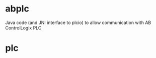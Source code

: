 # abplc
Java code (and JNI interface to plcio) to allow communication with AB ControlLogix PLC
# plc
